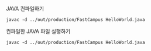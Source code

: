 
JAVA 컨파일하기
```
javac -d ../out/production/FastCampus HelloWorld.java
```


컨파일한 JAVA 파일 실행하기
```
javac -d ../out/production/FastCampus HelloWorld.java
```